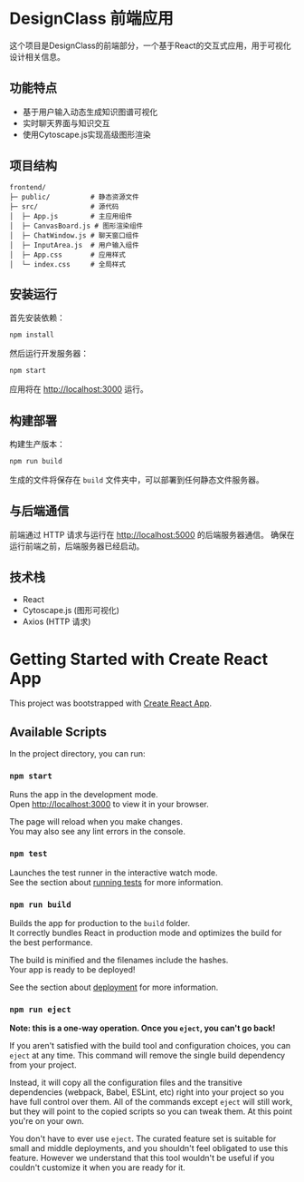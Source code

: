 # DesignClass 前端应用

这个项目是DesignClass的前端部分，一个基于React的交互式应用，用于可视化设计相关信息。

## 功能特点

- 基于用户输入动态生成知识图谱可视化
- 实时聊天界面与知识交互
- 使用Cytoscape.js实现高级图形渲染

## 项目结构

```
frontend/
├─ public/          # 静态资源文件
├─ src/             # 源代码
│  ├─ App.js        # 主应用组件
│  ├─ CanvasBoard.js # 图形渲染组件
│  ├─ ChatWindow.js # 聊天窗口组件
│  ├─ InputArea.js  # 用户输入组件
│  ├─ App.css       # 应用样式
│  └─ index.css     # 全局样式
```

## 安装运行

首先安装依赖：

```bash
npm install
```

然后运行开发服务器：

```bash
npm start
```

应用将在 [http://localhost:3000](http://localhost:3000) 运行。

## 构建部署

构建生产版本：

```bash
npm run build
```

生成的文件将保存在 `build` 文件夹中，可以部署到任何静态文件服务器。

## 与后端通信

前端通过 HTTP 请求与运行在 [http://localhost:5000](http://localhost:5000) 的后端服务器通信。
确保在运行前端之前，后端服务器已经启动。

## 技术栈

- React
- Cytoscape.js (图形可视化)
- Axios (HTTP 请求)

# Getting Started with Create React App

This project was bootstrapped with [Create React App](https://github.com/facebook/create-react-app).

## Available Scripts

In the project directory, you can run:

### `npm start`

Runs the app in the development mode.\
Open [http://localhost:3000](http://localhost:3000) to view it in your browser.

The page will reload when you make changes.\
You may also see any lint errors in the console.

### `npm test`

Launches the test runner in the interactive watch mode.\
See the section about [running tests](https://facebook.github.io/create-react-app/docs/running-tests) for more information.

### `npm run build`

Builds the app for production to the `build` folder.\
It correctly bundles React in production mode and optimizes the build for the best performance.

The build is minified and the filenames include the hashes.\
Your app is ready to be deployed!

See the section about [deployment](https://facebook.github.io/create-react-app/docs/deployment) for more information.

### `npm run eject`

**Note: this is a one-way operation. Once you `eject`, you can't go back!**

If you aren't satisfied with the build tool and configuration choices, you can `eject` at any time. This command will remove the single build dependency from your project.

Instead, it will copy all the configuration files and the transitive dependencies (webpack, Babel, ESLint, etc) right into your project so you have full control over them. All of the commands except `eject` will still work, but they will point to the copied scripts so you can tweak them. At this point you're on your own.

You don't have to ever use `eject`. The curated feature set is suitable for small and middle deployments, and you shouldn't feel obligated to use this feature. However we understand that this tool wouldn't be useful if you couldn't customize it when you are ready for it.

